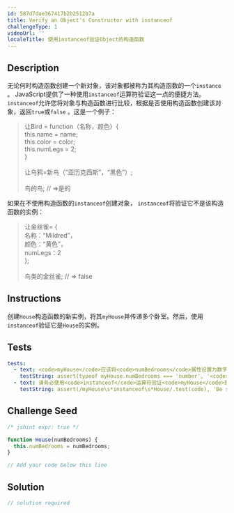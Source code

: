 ```yaml
---
id: 587d7dae367417b2b2512b7a
title: Verify an Object's Constructor with instanceof
challengeType: 1
videoUrl: ''
localeTitle: 使用instanceof验证Object的构造函数
---
```


## Description
<section id="description">无论何时构造函数创建一个新对象，该对象都被称为其构造函数的一个<code>instance</code> 。 JavaScript提供了一种使用<code>instanceof</code>运算符验证这一点的便捷方法。 <code>instanceof</code>允许您将对象与构造函数进行比较，根据是否使用构造函数创建该对象，返回<code>true</code>或<code>false</code> 。这是一个例子： <blockquote>让Bird = function（名称，颜色）{ <br> this.name = name; <br> this.color = color; <br> this.numLegs = 2; <br> } <br><br>让乌鸦=新鸟（“亚历克西斯”，“黑色”）; <br><br>鸟的鸟; // =&gt;是的</blockquote>如果在不使用构造函数的<code>instanceof</code>创建对象， <code>instanceof</code>将验证它不是该构造函数的实例： <blockquote>让金丝雀= { <br>名称：“Mildred”， <br>颜色：“黄色”， <br> numLegs：2 <br> }; <br><br>鸟类的金丝雀; // =&gt; false </blockquote></section>

## Instructions
<section id="instructions">创建<code>House</code>构造函数的新实例，将其<code>myHouse</code>并传递多个卧室。然后，使用<code>instanceof</code>验证它是<code>House</code>的实例。 </section>

## Tests
<section id='tests'>

```yml
tests:
  - text: <code>myHouse</code>应该将<code>numBedrooms</code>属性设置为数字。
    testString: assert(typeof myHouse.numBedrooms === 'number', '<code>myHouse</code> should have a <code>numBedrooms</code> attribute set to a number.');
  - text: 请务必使用<code>instanceof</code>运算符验证<code>myHouse</code>是<code>House</code>的<code>instanceof</code> 。
    testString: assert(/myHouse\s*instanceof\s*House/.test(code), 'Be sure to verify that <code>myHouse</code> is an instance of <code>House</code> using the <code>instanceof</code> operator.');

```

</section>

## Challenge Seed
<section id='challengeSeed'>

<div id='js-seed'>

```js
/* jshint expr: true */

function House(numBedrooms) {
  this.numBedrooms = numBedrooms;
}

// Add your code below this line

```

</div>



</section>

## Solution
<section id='solution'>

```js
// solution required
```
</section>

